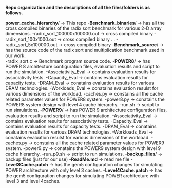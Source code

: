 **Repo organization and the descriptions of all the files/folders is as follows.** 

**power_cache_hierarchy**/ -> This repo
    -**Benchmark_binaries**/ -> has all the cross compiled binaries of the radix sort benchmark for various 2-D array dimensions.
        -radix_sort_100000x100000.out -> cross compiled binary
        -radix_sort_100x1000.out -> cross compiled binary
                  .
                  .
        -radix_sort_5x100000.out -> cross compiled binary
    -**Benchmark_source**/ -> has the source code of the radix sort and multiplication benchmark used in our work.  
        -radix_sort.c -> Benchmark program source code. 
    -**POWER8**/ -> has POWER 8 architecture configuration files, evaluation results and script to run the simulation.
        -Associativity_Eval -> contains evaluation results for associativity tests. 
        -Capacity_Eval -> contains evaluation results for capacity tests.
        -DRAM_Eval -> conatains evaluation results for various DRAM technologies. 
        -Workloads_Eval -> conatains evaluation resulst for various dimensions of the workload.
        -caches.py -> constains all the cache related parameter values for POWER8 system. 
        -power8.py -> conatains the POWER8 system design with level 4 cache hierarchy. 
        -run.sh -> script to run simulations. 
    -**POWER9**/ -> has POWER 9 architecture configuration files, evaluation results and script to run the simulation.
        -Associativity_Eval -> contains evaluation results for associativity tests. 
        -Capacity_Eval -> contains evaluation results for capacity tests.
        -DRAM_Eval -> conatains evaluation results for various DRAM technologies. 
        -Workloads_Eval -> conatains evaluation resulst for various dimensions of the workload.
        -caches.py -> constains all the cache related parameter values for POWER9 system. 
        -power9.py -> conatains the POWER9 system design with level 9 cache hierarchy. 
        -run_p9.sh -> script to run simulations.
    -**backup_files**/ -> backup files (just for our use)
    -**ReadMe.md** -> read me file
    -**Level3Cache.patch** -> has the gem5 configuration changes for simulating POWER architecture with only level 3 caches.
    -**Level4Cache.patch** -> has the gem5 configuration changes for simulating POWER architecture with level 3 and level 4caches.
